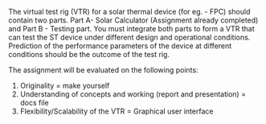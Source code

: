 The virtual test rig (VTR) for a solar thermal device (for eg. - FPC) should contain two parts. Part A- Solar Calculator (Assignment already completed) and Part B  - Testing part. You must integrate both parts to form a VTR that can test the ST device under different design and operational conditions. Prediction of the performance parameters of the device at different conditions should be the outcome of the test rig.


The assignment will be evaluated on the following points:
1. Originality = make yourself
2. Understanding of concepts and working (report and presentation) = docs file
5. Flexibility/Scalability of the VTR  = Graphical user interface
